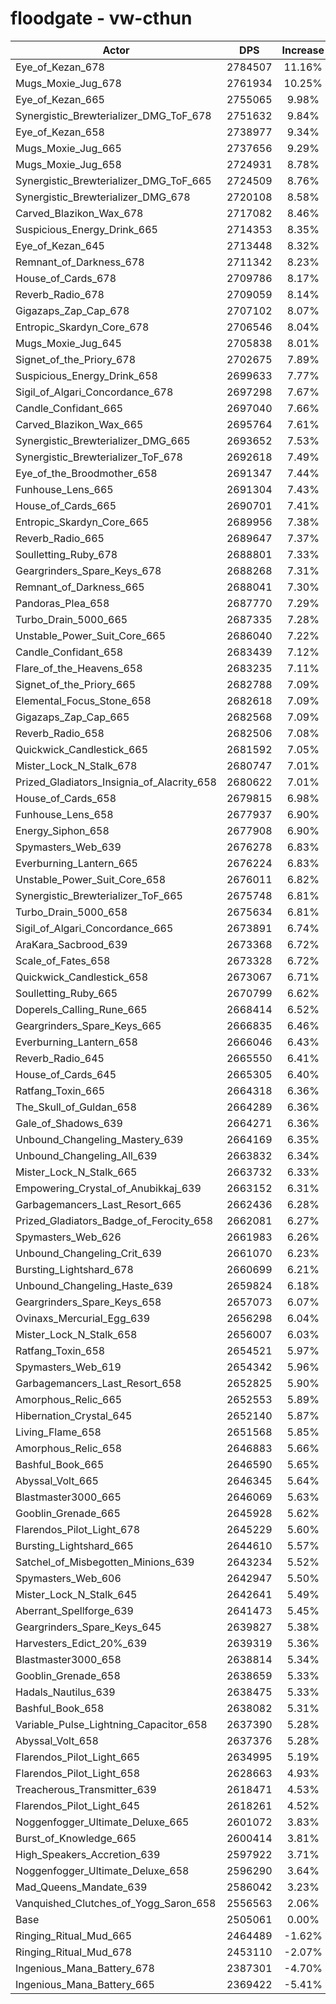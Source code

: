 # floodgate - vw-cthun
| Actor | DPS | Increase |
|---|:---:|:---:|
|Eye_of_Kezan_678|2784507|11.16%|
|Mugs_Moxie_Jug_678|2761934|10.25%|
|Eye_of_Kezan_665|2755065|9.98%|
|Synergistic_Brewterializer_DMG_ToF_678|2751632|9.84%|
|Eye_of_Kezan_658|2738977|9.34%|
|Mugs_Moxie_Jug_665|2737656|9.29%|
|Mugs_Moxie_Jug_658|2724931|8.78%|
|Synergistic_Brewterializer_DMG_ToF_665|2724509|8.76%|
|Synergistic_Brewterializer_DMG_678|2720108|8.58%|
|Carved_Blazikon_Wax_678|2717082|8.46%|
|Suspicious_Energy_Drink_665|2714353|8.35%|
|Eye_of_Kezan_645|2713448|8.32%|
|Remnant_of_Darkness_678|2711342|8.23%|
|House_of_Cards_678|2709786|8.17%|
|Reverb_Radio_678|2709059|8.14%|
|Gigazaps_Zap_Cap_678|2707102|8.07%|
|Entropic_Skardyn_Core_678|2706546|8.04%|
|Mugs_Moxie_Jug_645|2705838|8.01%|
|Signet_of_the_Priory_678|2702675|7.89%|
|Suspicious_Energy_Drink_658|2699633|7.77%|
|Sigil_of_Algari_Concordance_678|2697298|7.67%|
|Candle_Confidant_665|2697040|7.66%|
|Carved_Blazikon_Wax_665|2695764|7.61%|
|Synergistic_Brewterializer_DMG_665|2693652|7.53%|
|Synergistic_Brewterializer_ToF_678|2692618|7.49%|
|Eye_of_the_Broodmother_658|2691347|7.44%|
|Funhouse_Lens_665|2691304|7.43%|
|House_of_Cards_665|2690701|7.41%|
|Entropic_Skardyn_Core_665|2689956|7.38%|
|Reverb_Radio_665|2689647|7.37%|
|Soulletting_Ruby_678|2688801|7.33%|
|Geargrinders_Spare_Keys_678|2688268|7.31%|
|Remnant_of_Darkness_665|2688041|7.30%|
|Pandoras_Plea_658|2687770|7.29%|
|Turbo_Drain_5000_665|2687335|7.28%|
|Unstable_Power_Suit_Core_665|2686040|7.22%|
|Candle_Confidant_658|2683439|7.12%|
|Flare_of_the_Heavens_658|2683235|7.11%|
|Signet_of_the_Priory_665|2682788|7.09%|
|Elemental_Focus_Stone_658|2682618|7.09%|
|Gigazaps_Zap_Cap_665|2682568|7.09%|
|Reverb_Radio_658|2682506|7.08%|
|Quickwick_Candlestick_665|2681592|7.05%|
|Mister_Lock_N_Stalk_678|2680747|7.01%|
|Prized_Gladiators_Insignia_of_Alacrity_658|2680622|7.01%|
|House_of_Cards_658|2679815|6.98%|
|Funhouse_Lens_658|2677937|6.90%|
|Energy_Siphon_658|2677908|6.90%|
|Spymasters_Web_639|2676278|6.83%|
|Everburning_Lantern_665|2676224|6.83%|
|Unstable_Power_Suit_Core_658|2676011|6.82%|
|Synergistic_Brewterializer_ToF_665|2675748|6.81%|
|Turbo_Drain_5000_658|2675634|6.81%|
|Sigil_of_Algari_Concordance_665|2673891|6.74%|
|AraKara_Sacbrood_639|2673368|6.72%|
|Scale_of_Fates_658|2673328|6.72%|
|Quickwick_Candlestick_658|2673067|6.71%|
|Soulletting_Ruby_665|2670799|6.62%|
|Doperels_Calling_Rune_665|2668414|6.52%|
|Geargrinders_Spare_Keys_665|2666835|6.46%|
|Everburning_Lantern_658|2666046|6.43%|
|Reverb_Radio_645|2665550|6.41%|
|House_of_Cards_645|2665305|6.40%|
|Ratfang_Toxin_665|2664318|6.36%|
|The_Skull_of_Guldan_658|2664289|6.36%|
|Gale_of_Shadows_639|2664271|6.36%|
|Unbound_Changeling_Mastery_639|2664169|6.35%|
|Unbound_Changeling_All_639|2663832|6.34%|
|Mister_Lock_N_Stalk_665|2663732|6.33%|
|Empowering_Crystal_of_Anubikkaj_639|2663152|6.31%|
|Garbagemancers_Last_Resort_665|2662436|6.28%|
|Prized_Gladiators_Badge_of_Ferocity_658|2662081|6.27%|
|Spymasters_Web_626|2661983|6.26%|
|Unbound_Changeling_Crit_639|2661070|6.23%|
|Bursting_Lightshard_678|2660699|6.21%|
|Unbound_Changeling_Haste_639|2659824|6.18%|
|Geargrinders_Spare_Keys_658|2657073|6.07%|
|Ovinaxs_Mercurial_Egg_639|2656298|6.04%|
|Mister_Lock_N_Stalk_658|2656007|6.03%|
|Ratfang_Toxin_658|2654521|5.97%|
|Spymasters_Web_619|2654342|5.96%|
|Garbagemancers_Last_Resort_658|2652825|5.90%|
|Amorphous_Relic_665|2652553|5.89%|
|Hibernation_Crystal_645|2652140|5.87%|
|Living_Flame_658|2651568|5.85%|
|Amorphous_Relic_658|2646883|5.66%|
|Bashful_Book_665|2646590|5.65%|
|Abyssal_Volt_665|2646345|5.64%|
|Blastmaster3000_665|2646069|5.63%|
|Gooblin_Grenade_665|2645928|5.62%|
|Flarendos_Pilot_Light_678|2645229|5.60%|
|Bursting_Lightshard_665|2644610|5.57%|
|Satchel_of_Misbegotten_Minions_639|2643234|5.52%|
|Spymasters_Web_606|2642947|5.50%|
|Mister_Lock_N_Stalk_645|2642641|5.49%|
|Aberrant_Spellforge_639|2641473|5.45%|
|Geargrinders_Spare_Keys_645|2639827|5.38%|
|Harvesters_Edict_20%_639|2639319|5.36%|
|Blastmaster3000_658|2638814|5.34%|
|Gooblin_Grenade_658|2638659|5.33%|
|Hadals_Nautilus_639|2638475|5.33%|
|Bashful_Book_658|2638082|5.31%|
|Variable_Pulse_Lightning_Capacitor_658|2637390|5.28%|
|Abyssal_Volt_658|2637376|5.28%|
|Flarendos_Pilot_Light_665|2634995|5.19%|
|Flarendos_Pilot_Light_658|2628663|4.93%|
|Treacherous_Transmitter_639|2618471|4.53%|
|Flarendos_Pilot_Light_645|2618261|4.52%|
|Noggenfogger_Ultimate_Deluxe_665|2601072|3.83%|
|Burst_of_Knowledge_665|2600414|3.81%|
|High_Speakers_Accretion_639|2597922|3.71%|
|Noggenfogger_Ultimate_Deluxe_658|2596290|3.64%|
|Mad_Queens_Mandate_639|2586042|3.23%|
|Vanquished_Clutches_of_Yogg_Saron_658|2556563|2.06%|
|Base|2505061|0.00%|
|Ringing_Ritual_Mud_665|2464489|-1.62%|
|Ringing_Ritual_Mud_678|2453110|-2.07%|
|Ingenious_Mana_Battery_678|2387301|-4.70%|
|Ingenious_Mana_Battery_665|2369422|-5.41%|
